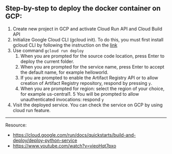 ## Step-by-step to deploy the docker container on GCP:
1. Create new project in GCP and activate Cloud Run API and Cloud Build API
2. Initialize Google Cloud CLI (gcloud init). To do this, you must first install gcloud CLI by following the instruction on the [link](https://cloud.google.com/sdk/docs/install)
3. Use command `gcloud run deploy`
    1. When you are prompted for the source code location, press Enter to deploy the current folder.
    2. When you are prompted for the service name, press Enter to accept the default name, for example helloworld.
    3. If you are prompted to enable the Artifact Registry API or to allow creation of Artifact Registry repository, respond by pressing `y`.
    4. When you are prompted for region: select the region of your choice, for example us-central1.
    5 You will be prompted to allow unauthenticated invocations: respond `y`
4. Visit the deployed service. You can check the service on GCP by using cloud run feature.
---
Resource:
- https://cloud.google.com/run/docs/quickstarts/build-and-deploy/deploy-python-service
- https://www.youtube.com/watch?v=vieoHqt7pxo 
